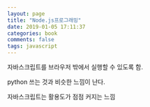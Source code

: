 ```yaml
---
layout: page
title: "Node.js프로그래밍"
date: 2019-01-05 17:11:37
categories: book
comments: false
tags: javascript
---
```


자바스크립트를 브라우저 밖에서 실행할 수 있도록 함.

python 쓰는 것과 비슷한 느낌이 난다.

자바스크립트는 활용도가 점점 커지는 느낌
